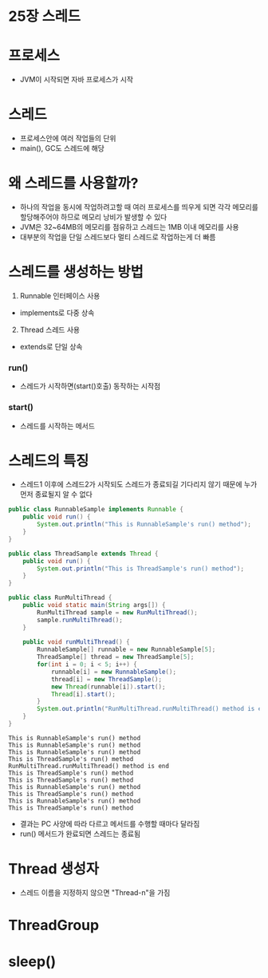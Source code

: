 # 25장 스레드

# 프로세스
- JVM이 시작되면 자바 프로세스가 시작

# 스레드
- 프로세스안에 여러 작업들의 단위
- main(), GC도 스레드에 해당

# 왜 스레드를 사용할까?
- 하나의 작업을 동시에 작업하려고할 때 여러 프로세스를 띄우게 되면 각각 메모리를 할당해주어야 하므로 메모리 낭비가 발생할 수 있다
- JVM은 32~64MB의 메모리를 점유하고 스레드는 1MB 이내 메모리를 사용
- 대부분의 작업을 단일 스레드보다 멀티 스레드로 작업하는게 더 빠름

# 스레드를 생성하는 방법
1. Runnable 인터페이스 사용
  - implements로 다중 상속
2. Thread 스레드 사용
  - extends로 단일 상속

### run()
- 스레드가 시작하면(start()호출) 동작하는 시작점

### start()
- 스레드를 시작하는 메서드

# 스레드의 특징
- 스레드1 이후에 스레드2가 시작되도 스레드가 종료되길 기다리지 않기 때문에 누가 먼저 종료될지 알 수 없다

```java
public class RunnableSample implements Runnable {
    public void run() {
        System.out.println("This is RunnableSample's run() method");
    }
}
```

```java
public class ThreadSample extends Thread {
    public void run() {
        System.out.println("This is ThreadSample's run() method");
    }
}
```

```java
public class RunMultiThread {
    public void static main(String args[]) {
        RunMultiThread sample = new RunMultiThread();
        sample.runMultiThread();
    }
    
    public void runMultiThread() {
        RunnableSample[] runnable = new RunnableSample[5];
        ThreadSample[] thread = new ThreadSample[5];
        for(int i = 0; i < 5; i++) {
            runnable[i] = new RunnableSample();
            thread[i] = new ThreadSample();
            new Thread(runnable[i]).start();
            Thread[i].start();
        }
        System.out.println("RunMultiThread.runMultiThread() method is end");
    }
}
```

```console
This is RunnableSample's run() method
This is RunnableSample's run() method
This is RunnableSample's run() method
This is ThreadSample's run() method
RunMultiThread.runMultiThread() method is end
This is ThreadSample's run() method
This is ThreadSample's run() method
This is RunnableSample's run() method
This is ThreadSample's run() method
This is RunnableSample's run() method
This is ThreadSample's run() method
```

- 결과는 PC 사양에 따라 다르고 메서드를 수행할 때마다 달라짐
- run() 메서드가 완료되면 스레드는 종료됨

# Thread 생성자
- 스레드 이름을 지정하지 않으면 "Thread-n"을 가짐

# ThreadGroup

# sleep()
